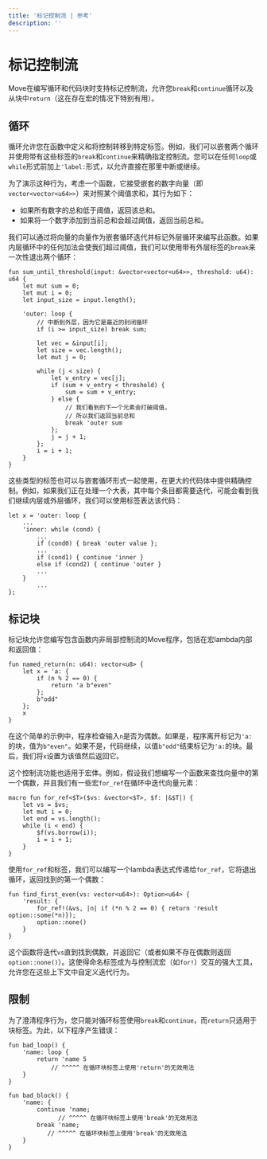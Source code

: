 ```yaml
---
title: '标记控制流 | 参考'
description: ''
---
```


# 标记控制流

Move在编写循环和代码块时支持标记控制流，允许您`break`和`continue`循环以及从块中`return`（这在存在宏的情况下特别有用）。

## 循环

循环允许您在函数中定义和将控制转移到特定标签。例如，我们可以嵌套两个循环并使用带有这些标签的`break`和`continue`来精确指定控制流。您可以在任何`loop`或`while`形式前加上`'label:`形式，以允许直接在那里中断或继续。

为了演示这种行为，考虑一个函数，它接受嵌套的数字向量（即`vector<vector<u64>>`）来对照某个阈值求和，其行为如下：

- 如果所有数字的总和低于阈值，返回该总和。
- 如果将一个数字添加到当前总和会超过阈值，返回当前总和。

我们可以通过将向量的向量作为嵌套循环迭代并标记外层循环来编写此函数。如果内层循环中的任何加法会使我们超过阈值，我们可以使用带有外层标签的`break`来一次性退出两个循环：

```move
fun sum_until_threshold(input: &vector<vector<u64>>, threshold: u64): u64 {
    let mut sum = 0;
    let mut i = 0;
    let input_size = input.length();

    'outer: loop {
        // 中断到外层，因为它是最近的封闭循环
        if (i >= input_size) break sum;

        let vec = &input[i];
        let size = vec.length();
        let mut j = 0;

        while (j < size) {
            let v_entry = vec[j];
            if (sum + v_entry < threshold) {
                sum = sum + v_entry;
            } else {
                // 我们看到的下一个元素会打破阈值，
                // 所以我们返回当前总和
                break 'outer sum
            };
            j = j + 1;
        };
        i = i + 1;
    }
}
```

这些类型的标签也可以与嵌套循环形式一起使用，在更大的代码体中提供精确控制。例如，如果我们正在处理一个大表，其中每个条目都需要迭代，可能会看到我们继续内层或外层循环，我们可以使用标签表达该代码：

```move
let x = 'outer: loop {
    ...
    'inner: while (cond) {
        ...
        if (cond0) { break 'outer value };
        ...
        if (cond1) { continue 'inner }
        else if (cond2) { continue 'outer }
        ...
    }
        ...
};
```

## 标记块

标记块允许您编写包含函数内非局部控制流的Move程序，包括在宏lambda内部和返回值：

```move
fun named_return(n: u64): vector<u8> {
    let x = 'a: {
        if (n % 2 == 0) {
            return 'a b"even"
        };
        b"odd"
    };
    x
}
```

在这个简单的示例中，程序检查输入`n`是否为偶数。如果是，程序离开标记为`'a:`的块，值为`b"even"`。如果不是，代码继续，以值`b"odd"`结束标记为`'a:`的块。最后，我们将`x`设置为该值然后返回它。

这个控制流功能也适用于宏体。例如，假设我们想编写一个函数来查找向量中的第一个偶数，并且我们有一些宏`for_ref`在循环中迭代向量元素：

```move
macro fun for_ref<$T>($vs: &vector<$T>, $f: |&$T|) {
    let vs = $vs;
    let mut i = 0;
    let end = vs.length();
    while (i < end) {
        $f(vs.borrow(i));
        i = i + 1;
    }
}
```

使用`for_ref`和标签，我们可以编写一个lambda表达式传递给`for_ref`，它将退出循环，返回找到的第一个偶数：

```move
fun find_first_even(vs: vector<u64>): Option<u64> {
    'result: {
        for_ref!(&vs, |n| if (*n % 2 == 0) { return 'result option::some(*n)});
        option::none()
    }
}
```

这个函数将迭代`vs`直到找到偶数，并返回它（或者如果不存在偶数则返回`option::none()`）。这使得命名标签成为与控制流宏（如`for!`）交互的强大工具，允许您在这些上下文中自定义迭代行为。

## 限制

为了澄清程序行为，您只能对循环标签使用`break`和`continue`，而`return`只适用于块标签。为此，以下程序产生错误：

```move
fun bad_loop() {
    'name: loop {
        return 'name 5
            // ^^^^^ 在循环块标签上使用'return'的无效用法
    }
}

fun bad_block() {
    'name: {
        continue 'name;
              // ^^^^^ 在循环块标签上使用'break'的无效用法
        break 'name;
           // ^^^^^ 在循环块标签上使用'break'的无效用法
    }
}
```